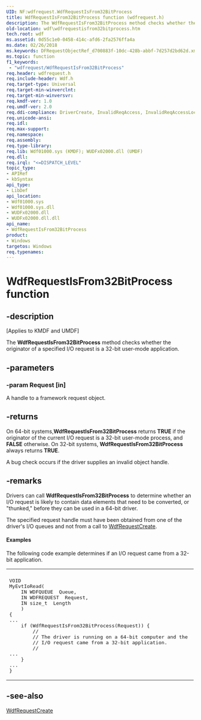 ```yaml
---
UID: NF:wdfrequest.WdfRequestIsFrom32BitProcess
title: WdfRequestIsFrom32BitProcess function (wdfrequest.h)
description: The WdfRequestIsFrom32BitProcess method checks whether the originator of a specified I/O request is a 32-bit user-mode application.
old-location: wdf\wdfrequestisfrom32bitprocess.htm
tech.root: wdf
ms.assetid: 0d55c1e0-0458-414c-afd6-2fa2576ffa4a
ms.date: 02/26/2018
ms.keywords: DFRequestObjectRef_d700883f-10dc-428b-abbf-7d257d2bd62d.xml, WdfRequestIsFrom32BitProcess, WdfRequestIsFrom32BitProcess method, kmdf.wdfrequestisfrom32bitprocess, wdf.wdfrequestisfrom32bitprocess, wdfrequest/WdfRequestIsFrom32BitProcess
ms.topic: function
f1_keywords:
 - "wdfrequest/WdfRequestIsFrom32BitProcess"
req.header: wdfrequest.h
req.include-header: Wdf.h
req.target-type: Universal
req.target-min-winverclnt: 
req.target-min-winversvr: 
req.kmdf-ver: 1.0
req.umdf-ver: 2.0
req.ddi-compliance: DriverCreate, InvalidReqAccess, InvalidReqAccessLocal, KmdfIrql, KmdfIrql2
req.unicode-ansi: 
req.idl: 
req.max-support: 
req.namespace: 
req.assembly: 
req.type-library: 
req.lib: Wdf01000.sys (KMDF); WUDFx02000.dll (UMDF)
req.dll: 
req.irql: "<=DISPATCH_LEVEL"
topic_type:
- APIRef
- kbSyntax
api_type:
- LibDef
api_location:
- Wdf01000.sys
- Wdf01000.sys.dll
- WUDFx02000.dll
- WUDFx02000.dll.dll
api_name:
- WdfRequestIsFrom32BitProcess
product:
- Windows
targetos: Windows
req.typenames: 
---
```


# WdfRequestIsFrom32BitProcess function


## -description


<p class="CCE_Message">[Applies to KMDF and UMDF]</p>

The <b>WdfRequestIsFrom32BitProcess</b> method checks whether the originator of a specified I/O request is a 32-bit user-mode application.


## -parameters




### -param Request [in]

A handle to a framework request object.


## -returns



On 64-bit systems,<b>WdfRequestIsFrom32BitProcess</b> returns <b>TRUE</b> if the originator of the current I/O request is a 32-bit user-mode process, and <b>FALSE</b> otherwise. On 32-bit systems, <b>WdfRequestIsFrom32BitProcess</b> always returns <b>TRUE</b>.

A bug check occurs if the driver supplies an invalid object handle.




## -remarks



Drivers can call <b>WdfRequestIsFrom32BitProcess</b> to determine whether an I/O request is likely to contain data elements that need to be converted, or "thunked," before they can be used in a 64-bit driver.

The specified request handle must have been obtained from one of the driver's I/O queues and not from a call to <a href="https://docs.microsoft.com/windows-hardware/drivers/ddi/content/wdfrequest/nf-wdfrequest-wdfrequestcreate">WdfRequestCreate</a>.


#### Examples

The following code example determines if an I/O request came from a 32-bit application.

<div class="code"><span codelanguage=""><table>
<tr>
<th></th>
</tr>
<tr>
<td>
<pre>VOID
MyEvtIoRead(
    IN WDFQUEUE  Queue,
    IN WDFREQUEST  Request,
    IN size_t  Length
    )
{
...
    if (WdfRequestIsFrom32BitProcess(Request)) {
        //
        // The driver is running on a 64-bit computer and the 
        // I/O request came from a 32-bit application.
        //
...
    }
...
}</pre>
</td>
</tr>
</table></span></div>



## -see-also




<a href="https://docs.microsoft.com/windows-hardware/drivers/ddi/content/wdfrequest/nf-wdfrequest-wdfrequestcreate">WdfRequestCreate</a>
 

 

